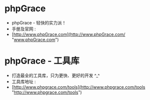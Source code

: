 # phpGrace
- phpGrace - 轻快的实力派！
- 手册及官网 : 
- [http://www.phpGrace.com](http://www.phpGrace.com/ "www.phpGrace.com")

# phpGrace - 工具库
- 打造最全的工具库，只为更快、更好的开发 ^_^
- 工具库地址 :
- [http://www.phpgrace.com/tools](http://www.phpgrace.com/tools "http://www.phpgrace.com/tools")